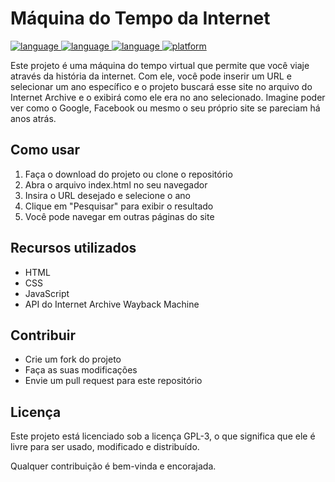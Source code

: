 <h1>Máquina do Tempo da Internet</h1>

<p>
  <a href="https://github.com/">
    <img src="https://img.shields.io/badge/language-html-blue.svg" alt="language">
  </a>
  <a href="https://github.com/">
    <img src="https://img.shields.io/badge/language-css-blue.svg" alt="language">
  </a>
  <a href="https://github.com/">
    <img src="https://img.shields.io/badge/language-javascript-blue.svg" alt="language">
  </a>
  <a href="https://github.com/">
    <img src="https://img.shields.io/badge/platform-web-lightgrey.svg" alt="platform">
  </a>
</p>

<p>Este projeto é uma máquina do tempo virtual que permite que você viaje através da história da internet. Com ele, você pode inserir um URL e selecionar um ano específico e o projeto buscará esse site no arquivo do Internet Archive e o exibirá como ele era no ano selecionado. Imagine poder ver como o Google, Facebook ou mesmo o seu próprio site se pareciam há anos atrás.</p>

<h2>Como usar</h2>
<ol>
  <li>Faça o download do projeto ou clone o repositório</li>
  <li>Abra o arquivo index.html no seu navegador</li>
  <li>Insira o URL desejado e selecione o ano</li>
  <li>Clique em "Pesquisar" para exibir o resultado</li>
  <li>Você pode navegar em outras páginas do site</li>
</ol>

<h2>Recursos utilizados</h2>
<ul>
  <li>HTML</li>
  <li>CSS</li>
  <li>JavaScript</li>
  <li>API do Internet Archive Wayback Machine</li>
</ul>

<h2>Contribuir</h2>
<ul>
  <li>Crie um fork do projeto</li>
  <li>Faça as suas modificações</li>
  <li>Envie um pull request para este repositório</li>
</ul>

<h2>Licença</h2>
<p>Este projeto está licenciado sob a licença GPL-3, o que significa que ele é livre para ser usado, modificado e distribuído.<p> Qualquer contribuição é bem-vinda e encorajada.
